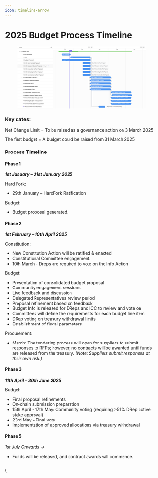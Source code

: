 ```yaml
---
icon: timeline-arrow
---
```


# 2025 Budget Process Timeline

<figure><img src="../../.gitbook/assets/image (26).png" alt=""><figcaption></figcaption></figure>

### Key dates:&#x20;

Net Change Limit = To be raised as a governance action on 3 March 2025

The first budget = A budget could be raised from 31 March 2025



### Process Timeline

#### Phase 1

_**1st January – 31st January 2025**_

Hard Fork:

* &#x20;29th January – HardFork Ratification

Budget:

* Budget proposal generated.

#### Phase 2

_**1st February – 10th April 2025**_

Constitution:

* New Constitution Action will be ratified & enacted
* Constitutional Committee engagement.
* 10th March - Dreps are required to vote on the Info Action

Budget:

* Presentation of consolidated budget proposal
* Community engagement sessions
* Live feedback and discussion
* Delegated Representatives review period
* Proposal refinement based on feedback
* Budget Info is released for DReps and ICC to review and vote on
* Committees will define the requirements for each budget line item
* DRep voting on treasury withdrawal limits
* Establishment of fiscal parameters

Procurement:

* March: The tendering process will open for suppliers to submit responses to RFPs; however, no contracts will be awarded until funds are released from the treasury. _(Note: Suppliers submit responses at their own risk.)_

#### Phase 3

_**11th April – 30th June 2025**_

Budget:

* Final proposal refinements
* On-chain submission preparation
* 15th April - 17th May: Community voting (requiring >51% DRep active stake approval)
* 23rd May - Final vote
* Implementation of approved allocations via treasury withdrawal

#### Phase 5

_1st July Onwards ->_

* Funds will be released, and contract awards will commence.

\
\

